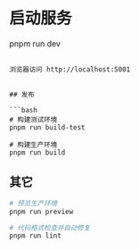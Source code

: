 
# 启动服务
pnpm run dev
```

浏览器访问 http://localhost:5001


## 发布

```bash
# 构建测试环境
pnpm run build-test

# 构建生产环境
pnpm run build
```

## 其它

```bash
# 预览生产环境
pnpm run preview

# 代码格式检查并自动修复
pnpm run lint
```





